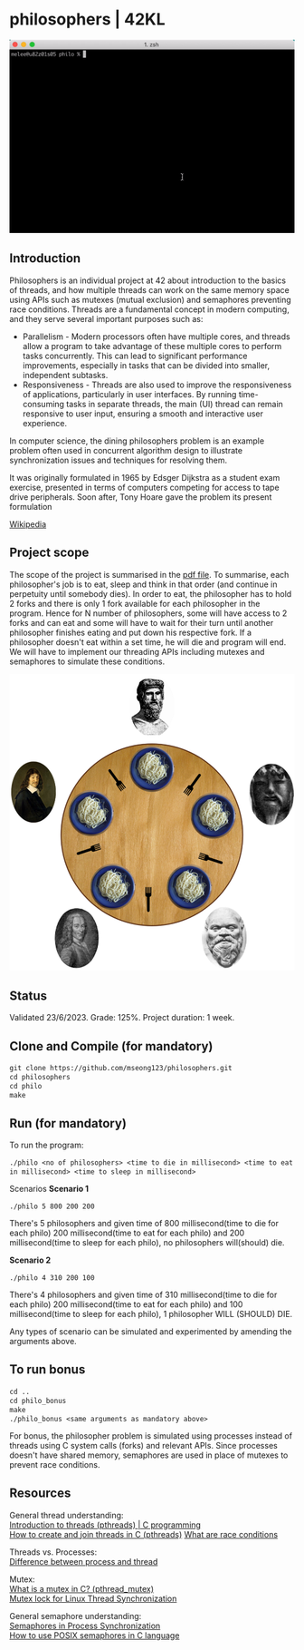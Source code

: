 # philosophers | 42KL

![philo.gif](https://github.com/mseong123/philosophers/blob/18b304f5b143edcd73791cee300d5e7488ce2cfe/philo.gif)

## Introduction
Philosophers is an individual project at 42 about introduction to the basics of threads, and how multiple threads can work on the same memory space using APIs such as mutexes (mutual exclusion) and semaphores preventing race conditions. Threads are a fundamental concept in modern computing, and they serve several important purposes such as:
- Parallelism - Modern processors often have multiple cores, and threads allow a program to take advantage of these multiple cores to perform tasks concurrently. This can lead to significant performance improvements, especially in tasks that can be divided into smaller, independent subtasks.
- Responsiveness - Threads are also used to improve the responsiveness of applications, particularly in user interfaces. By running time-consuming tasks in separate threads, the main (UI) thread can remain responsive to user input, ensuring a smooth and interactive user experience.

In computer science, the dining philosophers problem is an example problem often used in concurrent algorithm design to illustrate synchronization issues and techniques for resolving them.

It was originally formulated in 1965 by Edsger Dijkstra as a student exam exercise, presented in terms of computers competing for access to tape drive peripherals. Soon after, Tony Hoare gave the problem its present formulation

[Wikipedia](https://en.wikipedia.org/wiki/Dining_philosophers_problem)

## Project scope
The scope of the project is summarised in the [pdf file](https://github.com/mseong123/philosophers/blob/bccaeeb0420a088ddb46ab2409eec01dcd0d38c8/en.subject.pdf).  To summarise, each philosopher's job is to eat, sleep and think in that order (and continue in perpetuity until somebody dies). In order to eat, the philosopher has to hold 2 forks and there is only 1 fork available for each philosopher in the program. Hence for N number of philosophers, some will have access to 2 forks and can eat and some will have to wait for their turn until another philosopher finishes eating and put down his respective fork. If a philosopher doesn't eat within a set time, he will die and program will end. We will have to implement our threading APIs including mutexes and semaphores to simulate these conditions. 

<img src="https://github.com/mseong123/philosophers/blob/9bc6ff655e86bca7934cbea02cd4ef25df0769c6/philo_dining_table.png" alt="philo dining table" title="philo dining table" size="50px">

## Status

Validated 23/6/2023. Grade: 125%. Project duration: 1 week.

## Clone and Compile (for mandatory)

```
git clone https://github.com/mseong123/philosophers.git
cd philosophers
cd philo
make
```

## Run (for mandatory)
To run the program:

```
./philo <no of philosophers> <time to die in millisecond> <time to eat in millisecond> <time to sleep in millisecond>
```

Scenarios
**Scenario 1**
```
./philo 5 800 200 200
```
There's 5 philosophers and given time of 800 millisecond(time to die for each philo) 200 millisecond(time to eat for each philo) and 200 millisecond(time to sleep for each philo), no philosophers will(should) die. 

**Scenario 2**
```
./philo 4 310 200 100
```
There's 4 philosophers and given time of 310 millisecond(time to die for each philo) 200 millisecond(time to eat for each philo) and 100 millisecond(time to sleep for each philo), 1 philosopher WILL (SHOULD) DIE.

Any types of scenario can be simulated and experimented by amending the arguments above.

## To run bonus
```
cd ..
cd philo_bonus
make
./philo_bonus <same arguments as mandatory above>
```
For bonus, the philosopher problem is simulated using processes instead of threads using C system calls (forks) and relevant APIs. Since processes doesn't have shared memory, semaphores are used in place of mutexes to prevent race conditions.

## Resources
General thread understanding:  
[Introduction to threads (pthreads) | C programming](https://www.youtube.com/watch?v=ldJ8WGZVXZk)  
[How to create and join threads in C (pthreads)](https://www.youtube.com/watch?v=uA8X5zNOGw8&list=PL9IEJIKnBJjFZxuqyJ9JqVYmuFZHr7CFM)
[What are race conditions](https://www.youtube.com/watch?v=FY9livorrJI)  

Threads vs. Processes:  
[Difference between process and thread](https://www.geeksforgeeks.org/difference-between-process-and-thread/)  

Mutex:  
[What is a mutex in C? (pthread_mutex)](https://www.youtube.com/watch?v=oq29KUy29iQ)  
[Mutex lock for Linux Thread Synchronization](https://www.geeksforgeeks.org/mutex-lock-for-linux-thread-synchronization/) 

General semaphore understanding:  
[Semaphores in Process Synchronization](https://www.geeksforgeeks.org/semaphores-in-process-synchronization/)  
[How to use POSIX semaphores in C language](https://www.geeksforgeeks.org/use-posix-semaphores-c/)  
